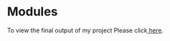 # Modules

To view the final output of my project Please click<a href="https://rushin-makwana.github.io/Coursera-Assignment/module5-solution/#/"> here</a>.

